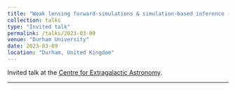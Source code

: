 ```yaml
---
title: "Weak lensing forward-simulations & simulation-based inference (SBI)"
collection: talks
type: "Invited talk"
permalink: /talks/2023-03-09
venue: "Durham University"
date: 2023-03-09
location: "Durham, United Kingdom"
---
```


Invited talk at the [Centre for Extragalactic Astronomy](https://astro.dur.ac.uk/CEA/).

---
